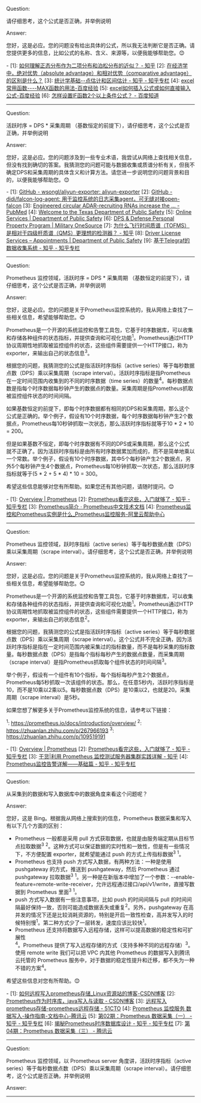 Question:

请仔细思考，这个公式是否正确，并举例说明

Answer:

您好，这是必应。您的问题没有给出具体的公式，所以我无法判断它是否正确。请您提供更多的信息，比如公式的名称、含义、来源等，以便我能够帮助您。😊

\-
\[1]: [如何理解正态分布作为二项分布和泊松分布的近似？ - 知乎](https://zhuanlan.zhihu.com/p/49186560)
\[2]: [在经济学中，绝对优势（absolute advantage）和相对优势（comparative advantage）的区别是什么？](https://www.zhihu.com/question/20640516)
\[3]: [统计学基础--点估计和区间估计 - 知乎 - 知乎专栏](https://zhuanlan.zhihu.com/p/104618189)
\[4]: [excel常用函数----MAX函数的用法-百度经验](https://jingyan.baidu.com/article/f00622281ca4e6fbd2f0c867.html)
\[5]: [excel如何插入公式或如何直接输入公式-百度经验](https://jingyan.baidu.com/article/fc07f989a56cdd12ffe519c2.html)
\[6]: [怎样设置IF函数2个以上条件公式？ - 百度知道](https://zhidao.baidu.com/question/372330761.html)

<hr/>

Question:

活跃时序 = DPS * 采集周期 （基数恒定的前提下），请仔细思考，这个公式是否正确，并举例说明

Answer:

您好，这是必应。您的问题涉及到一些专业术语，我尝试从网络上查找相关信息，但没有找到确切的答案。我猜测您的问题可能与数据收集或质谱分析有关，但我不确定DPS和采集周期的具体含义和计算方法。请您进一步说明您的问题背景和目的，以便我能够帮助您。😊

\-
\[1]: [GitHub - wsongl/aliyun-exporter: aliyun-exporter](https://github.com/wsongl/aliyun-exporter)
\[2]: [GitHub - didi/falcon-log-agent: 用于监控系统的日志采集agent，可无缝对接open-falcon](https://github.com/didi/falcon-log-agent)
\[3]: [Engineered circular ADAR-recruiting RNAs increase the ... - PubMed](https://pubmed.ncbi.nlm.nih.gov/35145313/)
\[4]: [Welcome to the Texas Department of Public Safety](http://dps.texas.gov/)
\[5]: [Online Services | Department of Public Safety](https://www.dps.texas.gov/section/driver-license/online-services)
\[6]: [DPS & Defense Personal Property Program | Military OneSource](https://www.militaryonesource.mil/moving-pcs/moving-personal-property/)
\[7]: [为什么飞行时间质谱（TOFMS）是相对于四级杆质谱（QMS）更理想的检测器？ - 知乎](https://zhuanlan.zhihu.com/p/268955785)
\[8]: [Driver License Services – Appointments | Department of Public Safety](https://www.dps.texas.gov/section/driver-license/driver-license-services-appointments)
\[9]: [基于Telegraf的数据收集系统 - 知乎 - 知乎专栏](https://zhuanlan.zhihu.com/p/53376293)

<hr/>

Question:

Prometheus 监控领域，活跃时序 = DPS * 采集周期 （基数恒定的前提下），请仔细思考，这个公式是否正确，并举例说明

Answer:

您好，这是必应。您的问题是关于Prometheus监控系统的，我从网络上查找了一些相关信息，希望能够帮助您。😊

Prometheus是一个开源的系统监控和告警工具包，它基于时序数据库，可以收集和存储各种组件的状态指标，并提供查询和可视化功能<sup>1</sup>。Prometheus通过HTTP协议周期性地抓取被监控组件的状态，这些组件需要提供一个HTTP接口，称为exporter，来输出自己的状态信息<sup>3</sup>。

根据您的问题，我猜测您的公式是指活跃时序指标（active series）等于每秒数据点数（DPS）乘以采集周期（scrape interval）。活跃时序指标是指Prometheus在一定时间范围内收集到的不同的时序数据（time series）的数量<sup>4</sup>。每秒数据点数是指每个时序数据每秒钟产生的数据点的数量。采集周期是指Prometheus抓取被监控组件状态的时间间隔。

如果基数恒定的前提下，即每个时序数据都有相同的DPS和采集周期，那么这个公式是正确的。举个例子，假设有10个时序数据，每个时序数据每秒钟产生2个数据点，Prometheus每10秒钟抓取一次状态，那么活跃时序指标就等于10 * 2 * 10 = 200。

但是如果基数不恒定，即每个时序数据有不同的DPS或采集周期，那么这个公式就不正确了。因为活跃时序指标是由所有时序数据累加而成的，而不是简单地乘以一个常数。举个例子，假设有10个时序数据，其中5个每秒钟产生2个数据点，另外5个每秒钟产生4个数据点，Prometheus每10秒钟抓取一次状态，那么活跃时序指标就等于(5 * 2 + 5 * 4) * 10 = 300。

希望这些信息能够对您有所帮助。如果您还有其他问题，请随时提问。😊

\-
\[1]: [Overview | Prometheus](https://prometheus.io/docs/introduction/overview/)
\[2]: [Prometheus看完这些，入门就够了 - 知乎 - 知乎专栏](https://zhuanlan.zhihu.com/p/267966193)
\[3]: [Prometheus简介 · Prometheus中文技术文档](https://www.prometheus.wang/quickstart/why-monitor.html)
\[4]: [Prometheus监控和Prometheus实例是什么_Prometheus监控服务-阿里云帮助中心](https://help.aliyun.com/document_detail/122123.html)

<hr/>

Question:

Prometheus 监控领域，跃时序指标（active series）等于每秒数据点数（DPS）乘以采集周期（scrape interval）。请仔细思考，这个公式是否正确，并举例说明

Answer:

您好，这是必应。您的问题是关于Prometheus监控系统的，我从网络上查找了一些相关信息，希望能够帮助您。😊

Prometheus是一个开源的系统监控和告警工具包，它基于时序数据库，可以收集和存储各种组件的状态指标，并提供查询和可视化功能<sup>1</sup>。Prometheus通过HTTP协议周期性地抓取被监控组件的状态，这些组件需要提供一个HTTP接口，称为exporter，来输出自己的状态信息<sup>2</sup>。

根据您的问题，我猜测您的公式是指活跃时序指标（active series）等于每秒数据点数（DPS）乘以采集周期（scrape interval）。这个公式并不完全正确，因为活跃时序指标是指在一定时间范围内被采集过的指标数量，而不是每秒采集的指标数量。每秒数据点数（DPS）是指每个指标每秒产生的数据点数量，而采集周期（scrape interval）是指Prometheus抓取每个组件状态的时间间隔<sup>3</sup>。

举个例子，假设有一个组件有10个指标，每个指标每秒产生2个数据点，Prometheus每5秒抓取一次该组件的状态。那么，在任意5秒内，活跃时序指标是10，而不是10乘以2乘以5。每秒数据点数（DPS）是10乘以2，也就是20。采集周期（scrape interval）是5秒。

如果您想了解更多关于Prometheus监控系统的信息，请参考以下链接：

<sup>1</sup>: https://prometheus.io/docs/introduction/overview/
<sup>2</sup>: https://zhuanlan.zhihu.com/p/267966193
<sup>3</sup>: https://zhuanlan.zhihu.com/p/109519191

\-
\[1]: [Overview | Prometheus](https://prometheus.io/docs/introduction/overview/)
\[2]: [Prometheus看完这些，入门就够了 - 知乎 - 知乎专栏](https://zhuanlan.zhihu.com/p/267966193)
\[3]: [干货|利用 Prometheus 监控测试服务器集群实践详解 - 知乎](https://zhuanlan.zhihu.com/p/109519191)
\[4]: [Prometheus监控告警详解——基础篇 - 知乎 - 知乎专栏](https://zhuanlan.zhihu.com/p/210352317)

<hr/>

Question:

从采集到的数据和写入数据库中的数据角度来看这个问题呢？

Answer:

您好，这是 Bing。根据我从网络上搜索到的信息，Prometheus 数据采集和写入有以下几个方面的区别：

- Prometheus 一般都是采用 pull 方式获取数据，也就是由服务端定期从目标节点拉取数据<sup>3</sup> <sup>2</sup>。这种方式可以保证数据的实时性和一致性，但是有一些情况下，不方便配置 exporter，就希望能通过 push 的方式上传指标数据<sup>3</sup> <sup>1</sup>。
- Prometheus 也支持 push 方式写入数据，有两种方法：一种是使用 pushgateway 的方式，推送到 pushgateway，然后 Prometheus 通过 pushgateway 拉取数据<sup>3</sup> <sup>1</sup>。另一种是在新版本中增加了一个参数：--enable-feature=remote-write-receiver，允许远程通过接口/api/v1/write，直接写数据到 Prometheus 里面<sup>3</sup> <sup>1</sup>。
- push 方式写入数据有一些注意事项，比如 push 的时间间隔与 pull 的时间间隔最好保持一致，否则可能造成数据丢失或重复<sup>2</sup>。另外，pushgateway 在高并发的情况下还是比较消耗资源的，特别是开启一致性检查，高并发写入的时候特别慢<sup>1</sup>。第二种方式少了一层转发，速度应该比较快<sup>1</sup>。
- Prometheus 还支持将数据写入远程存储，这样可以提高数据的稳定性和可扩展性<sup>4</sup>。Prometheus 提供了写入远程存储的方式（支持多种不同的远程存储）<sup>3</sup>。使用 remote write 我们可以把 VPC 内其他 Prometheus 的数据写入到腾讯云托管的 Prometheus 服务中，对于数据的稳定性提升和迁移，都不失为一种不错的方案<sup>4</sup>。

希望这些信息对您有所帮助。😊

\-
\[1]: [如何远程写入prometheus存储_Linux资源站的博客-CSDN博客](https://blog.csdn.net/linuxprobe18/article/details/119104162)
\[2]: [Prometheus作为时序库，java写入与读取 - CSDN博客](https://blog.csdn.net/xuruilll/article/details/121610845)
\[3]: [远程写入prometheus存储-prometheus远程存储 - 51CTO](https://www.51cto.com/article/671796.html)
\[4]: [Prometheus 监控服务 数据写入-操作指南-文档中心-腾讯云](https://cloud.tencent.com/document/product/1416/56025)
\[5]: [第02期：Prometheus 数据采集（一） - 知乎 - 知乎专栏](https://zhuanlan.zhihu.com/p/143401899)
\[6]: [揭秘Prometheus时序数据库设计 - 知乎 - 知乎专栏](https://zhuanlan.zhihu.com/p/81679767)
\[7]: [第04期：Prometheus 数据采集（三） - 腾讯云](https://cloud.tencent.com/developer/article/1674640)

<hr/>

Question:

Prometheus 监控领域，以 Prometheus server 角度讲，活跃时序指标（active series）等于每秒数据点数（DPS）乘以采集周期（scrape interval）。请仔细思考，这个公式是否正确，并举例说明

Answer:



<hr/>

